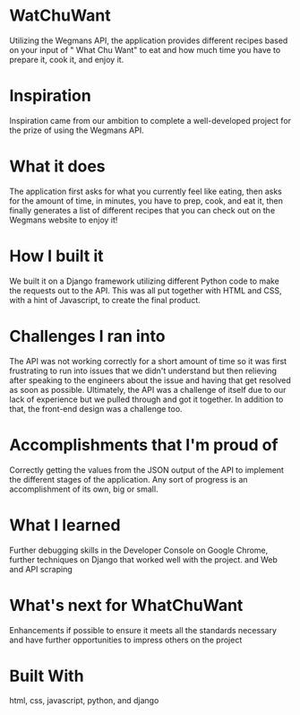 # WatChuWant  
Utilizing the Wegmans API, the application provides different recipes based on your input of " What Chu Want" to eat and how much time you have to prepare it, cook it, and enjoy it.

# Inspiration  
Inspiration came from our ambition to complete a well-developed project for the prize of using the Wegmans API.

# What it does  
The application first asks for what you currently feel like eating, then asks for the amount of time, in minutes, you have to prep, cook, and eat it, then finally generates a list of different recipes that you can check out on the Wegmans website to enjoy it!

# How I built it  
We built it on a Django framework utilizing different Python code to make the requests out to the API. This was all put together with HTML and CSS, with a hint of Javascript, to create the final product.

# Challenges I ran into  
The API was not working correctly for a short amount of time so it was first frustrating to run into issues that we didn't understand but then relieving after speaking to the engineers about the issue and having that get resolved as soon as possible. Ultimately, the API was a challenge of itself due to our lack of experience but we pulled through and got it together. In addition to that, the front-end design was a challenge too.

# Accomplishments that I'm proud of  
Correctly getting the values from the JSON output of the API to implement the different stages of the application. Any sort of progress is an accomplishment of its own, big or small.

# What I learned  
Further debugging skills in the Developer Console on Google Chrome, further techniques on Django that worked well with the project. and Web and API scraping

# What's next for WhatChuWant  
Enhancements if possible to ensure it meets all the standards necessary and have further opportunities to impress others on the project

# Built With  
html, css, javascript, python, and django
